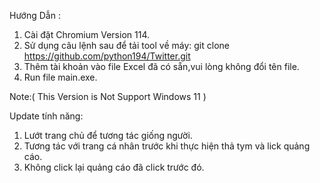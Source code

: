 Hướng Dẫn :
1. Cài đặt Chromium Version 114.
2. Sử dụng câu lệnh sau để tải tool về máy: git clone https://github.com/python194/Twitter.git
3. Thêm tài khoản vào file Excel đã có sẵn,vui lòng không đổi tên file.
4. Run file main.exe.

Note:( This Version is Not Support Windows 11 )

Update tính năng:
1. Lướt trang chủ để tương tác giống người.
2. Tương tác với trang cá nhân trước khi thực hiện thả tym và lick quảng cáo.
3. Không click lại quảng cáo đã click trước đó.